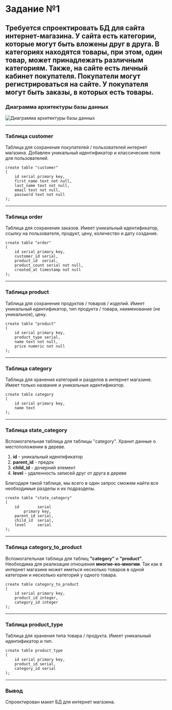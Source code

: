 # Задание №1

Требуется спроектировать БД для сайта интернет-магазина.
У сайта есть категории, которые могут быть вложены друг в друга. В категориях находятся товары, при этом, один товар, может принадлежать различным категориям.
Также, на сайте есть личный кабинет покупателя. Покупатели могут регистрироваться на сайте. У покупателя могут быть заказы, в которых есть товары.
---
### Диаграмма архитектуры базы данных 

![Диаграмма архитектуры базы данных](https://i.ibb.co/hRdNkYw/db4.png)

---
### Таблица customer
Таблица для сохранения покупателей / пользователей интернет магазина.
Добавлен уникальный идентификатор и классические поля для пользователей.

```postgresql
create table "customer"
(
    id serial primary key,
    first_name text not null,
    last_name text not null,
    email text not null,
    password text not null
);
```
---
### Таблица order
Таблица для сохранения заказов. 
Имеет уникальный идентификатор, ссылку на пользователя, продукт, цену, количество и дату создания. 
```postgresql
create table "order"
(
    id serial primary key,
    customer_id serial,
    product_id  serial,
    product_count serial not null,
    created_at timestamp not null
);
```
---
### Таблица product
Таблица для сохранения продуктов / товаров / изделий. Имеет уникальный идентификатор, тип продукта / товара, наименование (не уникальное), цену.


```postgresql
create table "product"
(
    id serial primary key,
    product_type serial,
    name text not null,
    price numeric not null
);
```
---
### Таблица category
Таблица для хранения категорий и разделов в интернет магазине. 
Имеет только название и уникальные идентификатор. 
```postgresql
create table category
(
    id serial primary key,
    name text
);
```
---
### Таблица state_category
Вспомогательная таблица для таблицы "category". Хранит данные о местоположении в дереве. 
1) **id** - уникальный идентификатор
2) **parent_id** - предок
3) **child_id** - дочерний элемент
4) **level** - удаленность записей друг от друга в дереве

Благодаря такой таблице, мы всего в один запрос сможем найти все необходимые разделы и их подразделы. 
```postgresql
create table "state_category"
(
    id        serial
        primary key,
    parent_id serial,
    child_id  serial,
    level     serial
);
```
---
### Таблица category_to_product 
Вспомогательная таблица для таблиц **"category"** и **"product"**. Необходима для реализации отношения **многие-ко-многим**. Так как в интернет магазине может иметься несколько товаров в одной категории и несколько категорий у одного товара.

```postgresql
create table category_to_product
(
    id serial primary key,
    product_id integer,
    category_id integer
);
```
---
### Таблица product_type
Таблица для хранения типа товара / продукта. Имеет уникальный идентификатор и тип.
```postgresql
create table product_type
(
    id serial primary key,
    product_id serial,
    category_id serial
);
```
---
### Вывод
Спроектирован макет БД для интернет магазина. 